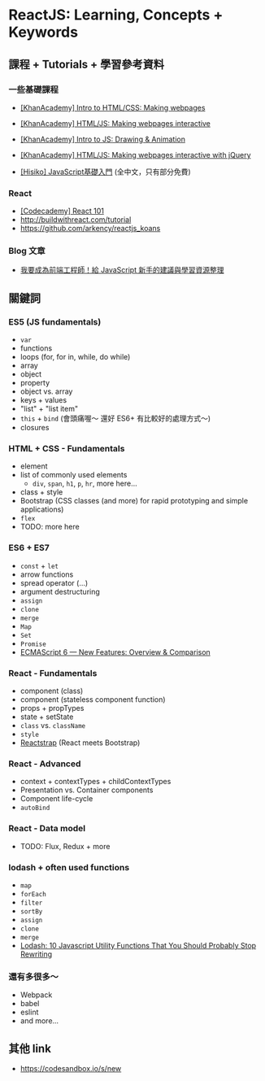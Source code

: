 # ReactJS: Learning, Concepts + Keywords

## 課程 + Tutorials + 學習參考資料

### 一些基礎課程
* [[KhanAcademy] Intro to HTML/CSS: Making webpages](https://www.khanacademy.org/computing/computer-programming/html-css)
* [[KhanAcademy] HTML/JS: Making webpages interactive](https://www.khanacademy.org/computing/computer-programming/html-css-js)
* [[KhanAcademy] Intro to JS: Drawing & Animation](https://www.khanacademy.org/computing/computer-programming/programming)
* [[KhanAcademy] HTML/JS: Making webpages interactive with jQuery](https://www.khanacademy.org/computing/computer-programming/html-js-jquery)

* [[Hisiko] JavaScript基礎入門](https://hiskio.com/course/51) (全中文，只有部分免費)

### React
* [[Codecademy] React 101](https://www.codecademy.com/learn/react-101)
* http://buildwithreact.com/tutorial
* https://github.com/arkency/reactjs_koans

### Blog 文章
* [我要成為前端工程師！給 JavaScript 新手的建議與學習資源整理](https://www.inside.com.tw/2016/02/19/javascript-novice-advice-and-learning-resources)

## 關鍵詞

### ES5 (JS fundamentals)
* `var`
* functions
* loops (for, for in, while, do while)
* array
* object
* property
* object vs. array
* keys + values
* "list" + "list item"
* `this` + `bind` (會頭痛喔～ 還好 ES6+ 有比較好的處理方式～)
* closures

### HTML + CSS - Fundamentals
* element
* list of commonly used elements
  * `div`, `span`, `h1`, `p`, `hr`, more here...
* class + style
* Bootstrap (CSS classes (and more) for rapid prototyping and simple applications)
* `flex`
* TODO: more here

### ES6 + ES7
* `const` + `let`
* arrow functions
* spread operator (...)
* argument destructuring
* `assign`
* `clone`
* `merge`
* `Map`
* `Set`
* `Promise`
* [ECMAScript 6 — New Features: Overview & Comparison](http://es6-features.org/)

### React - Fundamentals
* component (class)
* component (stateless component function)
* props + propTypes
* state + setState
* `class` vs. `className`
* `style`
* [Reactstrap](https://reactstrap.github.io/) (React meets Bootstrap)

### React - Advanced
* context + contextTypes + childContextTypes
* Presentation vs. Container components
* Component life-cycle
* `autoBind`


### React - Data model
* TODO: Flux, Redux + more

### lodash + often used functions
* `map`
* `forEach`
* `filter`
* `sortBy`
* `assign`
* `clone`
* `merge`
* [Lodash: 10 Javascript Utility Functions That You Should Probably Stop Rewriting](https://colintoh.com/blog/lodash-10-javascript-utility-functions-stop-rewriting)

### 還有多很多～
* Webpack
* babel
* eslint
* and more...


## 其他 link
* https://codesandbox.io/s/new

